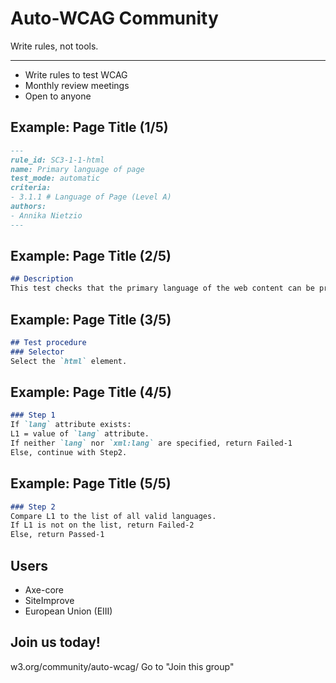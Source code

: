 # Auto-WCAG Community

Write rules, not tools.

----

- Write rules to test WCAG
- Monthly review meetings
- Open to anyone

## Example: Page Title (1/5)

```markdown
---
rule_id: SC3-1-1-html
name: Primary language of page
test_mode: automatic
criteria:
- 3.1.1 # Language of Page (Level A)
authors:
- Annika Nietzio
---
```

## Example: Page Title (2/5)

```markdown
## Description
This test checks that the primary language of the web content can be programmatically determined.
```

## Example: Page Title (3/5)

```markdown
## Test procedure
### Selector
Select the `html` element.
```

## Example: Page Title (4/5)

```markdown
### Step 1
If `lang` attribute exists:
L1 = value of `lang` attribute.
If neither `lang` nor `xml:lang` are specified, return Failed-1
Else, continue with Step2.
```

## Example: Page Title (5/5)

```markdown
### Step 2
Compare L1 to the list of all valid languages.
If L1 is not on the list, return Failed-2
Else, return Passed-1
```

## Users

- Axe-core
- SiteImprove
- European Union (EIII)

## Join us today!

w3.org/community/auto-wcag/
Go to "Join this group"